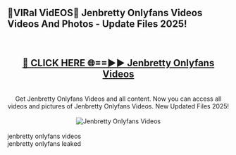 <h2>🔴VIRal VidEOS🔴 Jenbretty Onlyfans Videos Videos And Photos - Update Files 2025!</h2>
<br>
<div align="center">
<h2><a href="https://virallinks.top/odZfE0" rel="nofollow">🔴 CLICK HERE 🌐==►► Jenbretty Onlyfans Videos</a></h2>
<br>
Get Jenbretty Onlyfans Videos and all content. Now you can access all videos and pictures of Jenbretty Onlyfans Videos. New Updated Files 2025!
<br>
<br>
<a href="https://virallinks.top/odZfE0" rel="nofollow" data-target="animated-image.originalLink"><img src="https://i.imgur.com/dJHk4Zq.gif)" alt="Jenbretty Onlyfans Videos" style="max-width: 100%; display: inline-block;" data-target="animated-image.originalImage"></a>
</div>
<br>
jenbretty onlyfans videos<br>
jenbretty onlyfans leaked